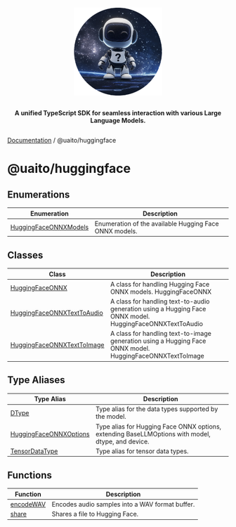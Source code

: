 <div style="display:flex; flex-direction:column; align-items:center;">
<p align="center">
  <img src="../UAITO.png" alt="UAITO Logo" width="200"/>
</p>

<p align="center">
  <strong>A unified TypeScript SDK for seamless interaction with various Large Language Models.</strong>
</p>
</div>

[Documentation](README.md) / @uaito/huggingface

# @uaito/huggingface

## Enumerations

| Enumeration | Description |
| ------ | ------ |
| [HuggingFaceONNXModels](@uaito.huggingface.Enumeration.HuggingFaceONNXModels.md) | Enumeration of the available Hugging Face ONNX models. |

## Classes

| Class | Description |
| ------ | ------ |
| [HuggingFaceONNX](@uaito.huggingface.Class.HuggingFaceONNX.md) | A class for handling Hugging Face ONNX models. HuggingFaceONNX |
| [HuggingFaceONNXTextToAudio](@uaito.huggingface.Class.HuggingFaceONNXTextToAudio.md) | A class for handling text-to-audio generation using a Hugging Face ONNX model. HuggingFaceONNXTextToAudio |
| [HuggingFaceONNXTextToImage](@uaito.huggingface.Class.HuggingFaceONNXTextToImage.md) | A class for handling text-to-image generation using a Hugging Face ONNX model. HuggingFaceONNXTextToImage |

## Type Aliases

| Type Alias | Description |
| ------ | ------ |
| [DType](@uaito.huggingface.TypeAlias.DType.md) | Type alias for the data types supported by the model. |
| [HuggingFaceONNXOptions](@uaito.huggingface.TypeAlias.HuggingFaceONNXOptions.md) | Type alias for Hugging Face ONNX options, extending BaseLLMOptions with model, dtype, and device. |
| [TensorDataType](@uaito.huggingface.TypeAlias.TensorDataType.md) | Type alias for tensor data types. |

## Functions

| Function | Description |
| ------ | ------ |
| [encodeWAV](@uaito.huggingface.Function.encodeWAV.md) | Encodes audio samples into a WAV format buffer. |
| [share](@uaito.huggingface.Function.share.md) | Shares a file to Hugging Face. |
